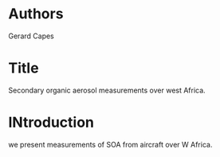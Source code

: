 # Authors
Gerard Capes

# Title
Secondary organic aerosol measurements over west Africa.

# INtroduction
we present measurements of SOA from aircraft over W Africa.

